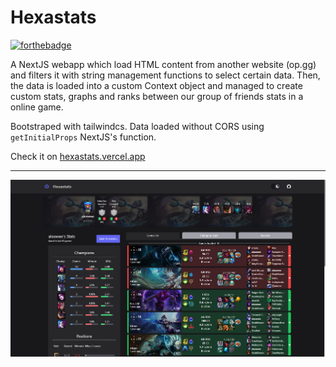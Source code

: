 # Hexastats

[![forthebadge](https://forthebadge.com/images/badges/made-with-typescript.svg)](https://forthebadge.com)

A NextJS webapp which load HTML content from another website (op.gg) and filters it with string management functions to select certain data. Then, the data is loaded into a custom Context object and managed to create custom stats, graphs and ranks between our group of friends stats in a online game.

Bootstraped with tailwindcs. Data loaded without CORS using `getInitialProps` NextJS's function.

Check it on [hexastats.vercel.app](https://hexastats.vercel.app)

---

![showcase](https://raw.githubusercontent.com/Dawichi/hexastats/main/showcase.png)
